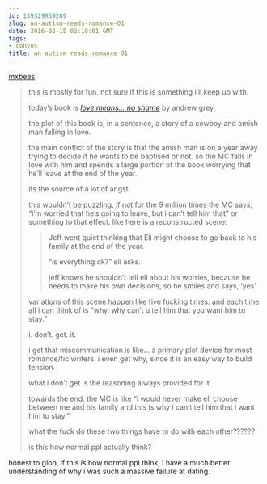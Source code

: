 ```yaml
---
id: 139329959289
slug: an-autism-reads-romance-01
date: 2016-02-15 02:10:01 GMT
tags:
- convos
title: an autism reads romance 01
---
```

<p><a class="tumblr_blog" href="http://mxbees.tumblr.com/post/139329868839">mxbees</a>:</p>
<blockquote>
<p>this is mostly for fun. not sure if this is something i’ll keep up with.</p>

<p>today’s book is <a href="http://www.goodreads.com/book/show/6909649-love-means-no-shame"><em>love means… no shame</em></a> by andrew grey.</p>

<p>the plot of this book is, in a sentence, a story of a cowboy and amish man falling in love.</p>

<p>the main conflict of the story is that the amish man is on a year away trying to decide if he wants to be baptised or not. so the MC falls in love with him and spends a large portion of the book worrying that he’ll leave at the end of the year.</p>

<p>its the source of a lot of angst.</p>

<p>this wouldn’t be puzzling, if not for the 9 million times the MC says, “i’m worried that he’s going to leave, but i can’t tell him that” or something to that effect. like here is a reconstructed scene:</p>

<blockquote>
  <p>Jeff went quiet thinking that Eli might choose to go back to his family at the end of the year.</p>
  
  <p>“is everything ok?” eli asks.</p>
  
  <p>jeff knows he shouldn’t tell eli about his worries, because he needs to make his own decisions, so he smiles and says, ‘yes’</p>
</blockquote>

<p>variations of this scene happen like five fucking times. and each time all i can think of is “why. why can’t u tell him that you want him to stay.”</p>

<p>i. don’t. get. it.</p>

<p>i get that miscommunication is like… a primary plot device for most romance/fic writers. i even get why, since it is an easy way to build tension.</p>

<p>what i don’t get is the reasoning always provided for it.</p>

<p>towards the end, the MC is like “i would never make eli choose between me and his family and this is why i can’t tell him that i want him to stay.”</p>

<p>what the fuck do these two things have to do with each other??????</p>

<p>is this how normal ppl actually think?</p>
</blockquote>

honest to glob, if this *is* how normal ppl think, i have a much better understanding of why i was such a massive failure at dating.